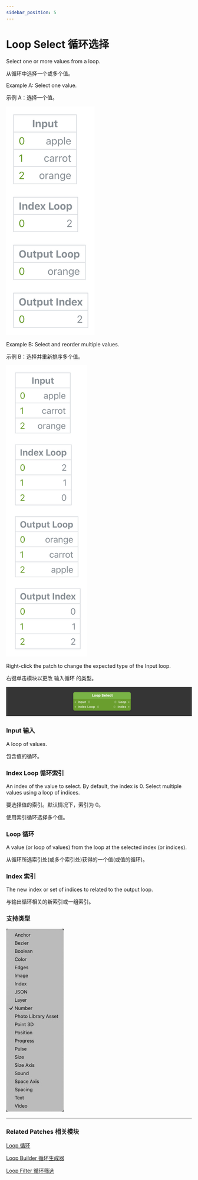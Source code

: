 ```yaml
---
sidebar_position: 5
---
```


# Loop Select 循环选择

Select one or more values from a loop.

从循环中选择一个或多个值。

Example A: Select one value.

示例 A：选择一个值。

![Image](./../../../static/img/docs/Loops/loop-select-1.png)

Example B: Select and reorder multiple values.

示例 B：选择并重新排序多个值。

![Image](./../../../static/img/docs/Loops/loop-select-2.png)

Right-click the patch to change the expected type of the Input loop.

右键单击模块以更改 输入循环 的类型。

![Image](./../../../static/img/docs/Loops/loop-select.png)

### Input 输入

A loop of values.

包含值的循环。

### Index Loop 循环索引

An index of the value to select. By default, the index is 0. Select multiple values using a loop of indices.

要选择值的索引。默认情况下，索引为 0。

使用索引循环选择多个值。

### Loop 循环

A value (or loop of values) from the loop at the selected index (or indices).

从循环所选索引处(或多个索引处)获得的一个值(或值的循环)。

### Index 索引

The new index or set of indices to related to the output loop.

与输出循环相关的新索引或一组索引。

### 支持类型

![Image](./../../../static/img/docs/Loops/loop-select-item.png)

------

### Related Patches 相关模块

[Loop 循环](./Loop.md)

[Loop Builder 循环生成器](./Loop%20Builder.md)

[Loop Filter 循环筛选](./Loop%20Filter.md)
